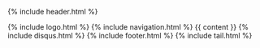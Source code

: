 {% include header.html %}
<body class="{{ page.layout }}">
  <div id="outer">
{% include logo.html %}
{% include navigation.html %}
{{ content }}
{% include disqus.html %}
{% include footer.html %}
{% include tail.html %}